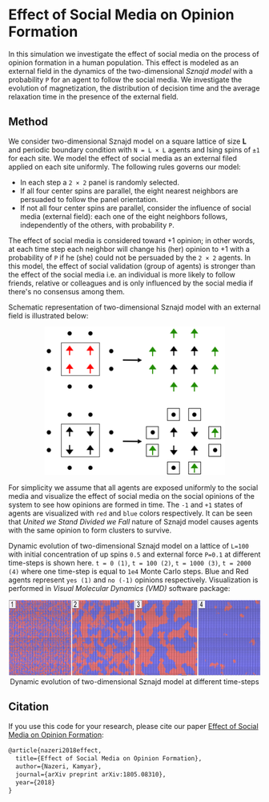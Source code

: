 # Effect of Social Media on Opinion Formation
In this simulation we investigate the effect of social media on the process of opinion formation in a human population. This effect is modeled as an external field in the dynamics of the two-dimensional *Sznajd model* with a probability `P` for an agent to follow the social media. We investigate the evolution of magnetization, the distribution of decision time and the average relaxation time in the presence of the external field.

## Method
We consider two-dimensional Sznajd model on a square lattice of size **L** and periodic boundary condition with `N = L × L` agents and Ising spins of `±1` for each site. We model the effect of social media as an external filed applied on each site uniformly. The following rules governs our model:
* In each step a `2 × 2` panel is randomly selected.
* If all four center spins are parallel, the eight nearest neighbors are persuaded to follow the panel orientation. 
* If not all four center spins are parallel, consider the influence of social media (external field): each one of the eight neighbors follows, independently of the others, with probability `P`.

The effect of social media is considered toward +1 opinion; in other words, at each time step each neighbor will change his (her) opinion to +1 with a probability of `P` if he (she) could not be persuaded by the `2 × 2` agents. In this model, the effect of social validation (group of agents) is stronger than the effect of the social media i.e. an individual is more likely to follow friends, relative or colleagues and is only influenced by the social media if there's no consensus among them.

Schematic representation of two-dimensional Sznajd model with an external field is illustrated below:
<p align='center'>  
  <img src='img/2d_social.png' width='361' height='295' />
</p>

For simplicity we assume that all agents are exposed uniformly to the social media and visualize the effect of social media on the social opinions of the system to see how opinions are formed in time. The `-1` and `+1` states of agents are visualized with `red` and `blue` colors respectively. It can be seen that *United we Stand Divided we Fall* nature of Sznajd model causes agents with the same opinion to form clusters to survive.

Dynamic evolution of two-dimensional Sznajd model on a lattice of `L=100` with initial concentration of up spins `0.5` and external force `P=0.1` at different time-steps is shown here. `t = 0 (1)`, `t = 100 (2)`, `t = 1000 (3)`, `t = 2000 (4)` where one time-step is equal to `1e4` Monte Carlo steps. Blue and Red agents represent `yes (1)` and `no (-1)` opinions respectively. Visualization is performed in *Visual Molecular Dynamics (VMD)* software package:
<p align='center'>  
  <img src='img/vmd.jpg' width='600' height='152' />
  <br />
  Dynamic evolution of two-dimensional Sznajd model at different time-steps
</p>


## Citation
If you use this code for your research, please cite our paper <a href="https://arxiv.org/abs/1805.08310">Effect of Social Media on Opinion Formation</a>:

```
@article{nazeri2018effect,
  title={Effect of Social Media on Opinion Formation},
  author={Nazeri, Kamyar},
  journal={arXiv preprint arXiv:1805.08310},
  year={2018}
}
```
